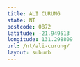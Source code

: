 ```yaml
---
title: ALI CURUNG
state: NT
postcode: 0872
latitude: -21.949513
longitude: 131.298809
url: /nt/ali-curung/
layout: suburb
---
```

